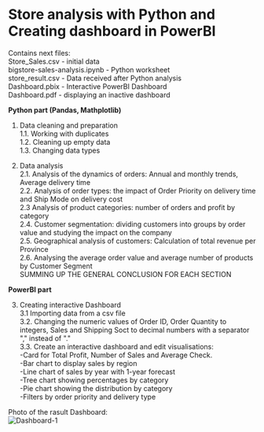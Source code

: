 # Store analysis with Python and Creating dashboard in PowerBI  

Contains next files:  
Store_Sales.csv - initial data  
bigstore-sales-analysis.ipynb - Python worksheet  
store_result.csv - Data received after Python analysis  
Dashboard.pbix - Interactive PowerBI Dashboard  
Dashboard.pdf - displaying an inactive dashboard   
  
**Python part (Pandas, Mathplotlib)**  
  
1. Data cleaning and preparation  
1.1. Working with duplicates  
1.2. Cleaning up empty data  
1.3. Changing data types  
  
2. Data analysis  
2.1. Analysis of the dynamics of orders: Annual and monthly trends, Average delivery time  
2.2. Analysis of order types: the impact of Order Priority on delivery time and Ship Mode on delivery cost  
2.3 Analysis of product categories: number of orders and profit by category  
2.4. Customer segmentation: dividing customers into groups by order value and studying the impact on the company  
2.5. Geographical analysis of customers: Calculation of total revenue per Province  
2.6. Analysing the average order value and average number of products by Customer Segment  
SUMMING UP THE GENERAL CONCLUSION FOR EACH SECTION  
   
**PowerBI part**  

3. Creating interactive Dashboard  
3.1 Importing data from a csv file  
3.2. Changing the numeric values of Order ID, Order Quantity to integers, Sales and Shipping Soct to decimal numbers with a separator "," instead of "."  
3.3. Create an interactive dashboard and edit visualisations:  
-Card for Total Profit, Number of Sales and Average Check.  
-Bar chart to display sales by region  
-Line chart of sales by year with 1-year forecast  
-Tree chart showing percentages by category  
-Pie chart showing the distribution by category  
-Filters by order priority and delivery type  

Photo of the rasult Dashboard:  
![Dashboard-1](https://github.com/Yurii-Molotow/Store_analysisdashboard/assets/168109152/2d2ab850-29cb-4f15-b40d-09386a0fff3e)
